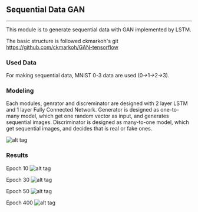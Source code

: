 ## Sequential Data GAN
-----

This module is to generate sequential data with GAN implemented by LSTM.

The basic structure is followed ckmarkoh's git https://github.com/ckmarkoh/GAN-tensorflow

### Used Data
For making sequential data, MNIST 0-3 data are used (0->1->2->3).

### Modeling
Each modules, genrator and discreminator are designed with 2 layer LSTM and 1 layer Fully Connected Network.
Generator is designed as one-to-many model, which get one random vector as input, and generates sequential images.
Discriminator is designed as many-to-one model, which get sequential images, and decides that is real or fake ones.

![alt tag](https://github.com/jaesik817/SequentialData-GAN/blob/master/figures/model.png)

### Results
Epoch 10
![alt tag](https://github.com/jaesik817/SequentialData-GAN/blob/master/figures/iter10.gif)

Epoch 30
![alt tag](https://github.com/jaesik817/SequentialData-GAN/blob/master/figures/iter30.gif)

Epoch 50
![alt tag](https://github.com/jaesik817/SequentialData-GAN/blob/master/figures/iter50.gif)

Epoch 400
![alt tag](https://github.com/jaesik817/SequentialData-GAN/blob/master/figures/iter400.gif)
